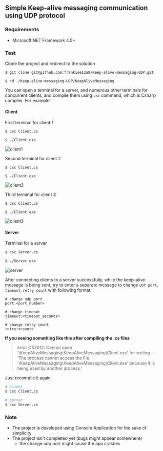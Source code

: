 ## Simple Keep-alive messaging communication using UDP protocol

### Requirements

-   Microsoft.NET Framework 4.5+

### Test

Clone the project and redirect to the solution

```
$ git clone git@github.com:frankiee12a9/Keep-alive-messaging-UDP.git

$ cd ./Keep-alive-messaging-UDP/KeepAliveMessaging
```

You can open a terminal for a server, and numerous other terminals for concurrent clients,
and compile them using `csc` command, which is Csharp compiler. For example:

#### Client

First terminal for client 1

```
$ csc Client.cs

$ ./Client.exe
```

![client1](https://user-images.githubusercontent.com/123849429/233013578-f6df371e-e8eb-422e-ba1a-566727dbfb88.png)

Second terminal for client 2

```
$ csc Client.cs

$ ./Client.exe
```

![client2](https://user-images.githubusercontent.com/123849429/233013828-5f1ca6ad-ed33-485b-aa14-04d2dad9a7c1.png)

Third terminal for client 3

```
$ csc Client.cs

$ ./Client.exe
```

![cilent3](https://user-images.githubusercontent.com/123849429/233014017-7835422c-f427-456e-8bf6-63074b2dad93.png)

#### Server

Terminal for a server

```bash
$ csc Server.cs

$ ./Server.exe
```

![server](https://user-images.githubusercontent.com/123849429/233014322-5f0b22bc-fb1c-4b98-b87f-6a199a1cb99e.png)

After connecting clients to a server successfully, while the keep-alive message is being sent, try to enter a separate message to change `UDP port`, `timeout`, `retry count` with following format:

```
# change udp port
port:<port_number>

# change timeout
timeout:<timeout_seconds>

# change retry count
retry:<count>
```

**If you seeing something like this after compiling the .cs files**

> error CS2012: Cannot open '\KeepAliveMessaging\KeepAliveMessaging\Client.exe' for writing -- 'The process cannot access the file '\KeepAliveMessaging\KeepAliveMessaging\Client.exe' because it is being used by another process.'

Just recompile it again

```bash
# client
$ csc Client.cs

# server
$ csc Server.cs
```

### Note

-   The project is developed using Console Application for the sake of simplicity
-   The project isn't completed yet (bugs might appear somewhere)
    -   the change udp port might cause the app crashes
